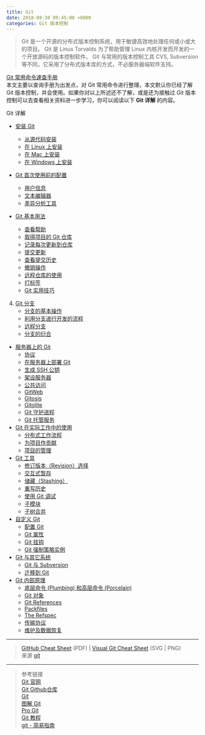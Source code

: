 ```yaml
---
title: Git
date: 2018-08-30 09:45:00 +0800
categories: Git 版本控制
---
```


> Git 是一个开源的分布式版本控制系统，用于敏捷高效地处理任何或小或大的项目。
Git 是 Linus Torvalds 为了帮助管理 Linux 内核开发而开发的一个开放源码的版本控制软件。
Git 与常用的版本控制工具 CVS, Subversion 等不同，它采用了分布式版本库的方式，不必服务器端软件支持。

[Git 常用命令速查手册](Git-常用命令速查手册.md)  
本文主要以查询手册为出发点，对 Git 常用命令进行整理，本文默认你已经了解 Git 版本控制，并会使用。如果你对以上所述还不了解，或是还为接触过 Git 版本控制可以去查看相关资料进一步学习，你可以阅读以下 **Git 详解** 的内容。

Git 详解  

* [安装 Git](1.%20Git-安装.md#安装-git)
    * [从源代码安装](1.%20Git-安装.md#1-从源代码安装)
    * [在 Linux 上安装](1.%20Git-安装.md#2-在-linux-上安装)
    * [在 Mac 上安装](1.%20Git-安装.md#3-在-mac-上安装)
    * [在 Windows 上安装](1.%20Git-安装.md#4-在-windows-上安装)

* [Git 首次使用前的配置](2.%20Git-首次使用前的配置.md#初次运行-git-前的配置)
    * [用户信息](2.%20Git-首次使用前的配置.md#1-用户信息)
    * [文本编辑器](2.%20Git-首次使用前的配置.md#2-文本编辑器)
    * [差异分析工具](2.%20Git-首次使用前的配置.md#3-差异分析工具) 

* [Git 基本用法](3.%20Git-基本用法.md#git-基本用法)
    * [查看帮助](3.%20Git-基本用法.md#1-查看帮助)
    * [取得项目的 Git 仓库](3.%20Git-基本用法.md#2-取得项目的-git-仓库)
    * [记录每次更新到仓库](3.%20Git-基本用法.md#3-记录每次更新到仓库)
    * [提交更新](3.%20Git-基本用法.md#4-提交更新)
    * [查看提交历史](3.%20Git-基本用法.md#5-查看提交历史)
    * [撤销操作](3.%20Git-基本用法.md#6-撤销操作)
    * [远程仓库的使用](3.%20Git-基本用法.md#7-远程仓库的使用)
    * [打标签](3.%20Git-基本用法.md#8-打标签)
    * [Git 实用技巧](3.%20Git-基本用法.md#git-实用技巧)
4. [Git 分支](3.%20Git-基本用法.md#git-分支)
    * [分支的基本操作](3.%20Git-基本用法.md#1-分支的基本操作)
    * [利用分支进行开发的流程](3.%20Git-基本用法.md#2-利用分支进行开发的流程)
    * [远程分支](3.%20Git-基本用法.md#3-远程分支)
    * [分支的衍合](3.%20Git-基本用法.md#4-分支的衍合)
* [服务器上的 Git](4.%20Git-服务器.md#服务器上的-git)
    * [协议](4.%20Git-服务器.md#1-协议)
        <!-- * [本地协议](4.%20Git-服务器.md#1-本地协议)
        * [SSH 协议](4.%20Git-服务器.md#2-ssh-协议)
        * [Git 协议](4.%20Git-服务器.md#3-git-协议)
        * [HTTP/S 协议](4.%20Git-服务器.md#4-http/s-协议) -->
    * [在服务器上部署 Git](4.%20Git-服务器.md#2-在服务器上部署-git)
        <!-- * [把裸仓库移到服务器上](4.%20Git-服务器.md#1-把裸仓库移到服务器上)
        * [小型安装](4.%20Git-服务器.md#2-小型安装) -->
    * [生成 SSH 公钥](4.%20Git-服务器.md#3-生成-ssh-公钥)
    * [架设服务器](4.%20Git-服务器.md#4-架设服务器)
    * [公共访问](4.%20Git-服务器.md#5-公共访问)
    * [GitWeb](4.%20Git-服务器.md#6-gitweb)
    * [Gitosis](4.%20Git-服务器.md#7-gitosis)
    * [Gitolite](4.%20Git-服务器.md#8-gitolite)
    * [Git 守护进程](4.%20Git-服务器.md#9-git-守护进程)
    * [Git 托管服务](4.%20Git-服务器.md#10-git-托管服务)
* [Git 在实际工作中的使用](5.%20Git-在实际工作中的使用.md#分布式-git)
    * [分布式工作流程](5.%20Git-在实际工作中的使用.md#1-分布式工作流程)
        <!-- * [集中式工作流](5.%20Git-在实际工作中的使用.md#1-集中式工作流)
        * [集成管理员工作流](5.%20Git-在实际工作中的使用.md#2-集成管理员工作流)
        * [司令官与副官工作流](5.%20Git-在实际工作中的使用.md#3-司令官与副官工作流) -->
    * [为项目作贡献](5.%20Git-在实际工作中的使用.md#2-为项目作贡献)
    * [项目的管理](5.%20Git-在实际工作中的使用.md#3-项目的管理)
        <!-- * [使用特性分支进行工作](5.%20Git-在实际工作中的使用.md#1-使用特性分支进行工作)
        * [采纳来自邮件的补丁](5.%20Git-在实际工作中的使用.md#2-采纳来自邮件的补丁)
        * [检出远程分支](5.%20Git-在实际工作中的使用.md#3-检出远程分支)
        * [决断代码取舍](5.%20Git-在实际工作中的使用.md#4-决断代码取舍)
        * [代码集成](5.%20Git-在实际工作中的使用.md#5-代码集成)
        * [给发行版签名](5.%20Git-在实际工作中的使用.md#6-给发行版签名)
        * [生成内部版本号](5.%20Git-在实际工作中的使用.md#7-生成内部版本号)
        * [准备发布](5.%20Git-在实际工作中的使用.md#8-准备发布)
        * [制作简报](5.%20Git-在实际工作中的使用.md#9-制作简报) -->
* [Git 工具](5.%20Git-在实际工作中的使用.md#git-工具)
    * [修订版本（Revision）选择](5.%20Git-在实际工作中的使用.md#1-修订版本revision选择)
    * [交互式暂存](5.%20Git-在实际工作中的使用.md#2-交互式暂存)
    * [储藏（Stashing）](5.%20Git-在实际工作中的使用.md#3-储藏stashing)
    * [重写历史](5.%20Git-在实际工作中的使用.md#4-重写历史)
    * [使用 Git 调试](5.%20Git-在实际工作中的使用.md#5-使用-git-调试)
    * [子模块](5.%20Git-在实际工作中的使用.md#6-子模块)
    * [子树合并](5.%20Git-在实际工作中的使用.md#7-子树合并)
* [自定义 Git](6.%20自定义-Git.md#自定义-git)
    * [配置 Git](6.%20自定义-Git.md#1-配置-git)
    * [Git 属性](6.%20自定义-Git.md#2-git-属性)
    * [Git 挂钩](6.%20自定义-Git.md#3-git-挂钩)
    * [Git 强制策略实例](6.%20自定义-Git.md#4-git-强制策略实例)
* [Git 与其它系统](7.%20Git-与其它系统.md#git-与其他系统)
    * [Git 与 Subversion](7.%20Git-与其它系统.md#1-git-与-subversion)
    * [迁移到 Git](7.%20Git-与其它系统.md#2-迁移到-git)
* [Git 内部原理](8.%20Git-内部原理.md#git-内部原理)
    * [底层命令 (Plumbing) 和高层命令 (Porcelain)](8.%20Git-内部原理.md#1-底层命令-plumbing-和高层命令-porcelain)
    * [Git 对象](8.%20Git-内部原理.md#2-git-对象)
    * [Git References](8.%20Git-内部原理.md#3-git-references)
    * [Packfiles](8.%20Git-内部原理.md#4-packfiles)
    * [The Refspec](8.%20Git-内部原理.md#5-the-refspec)
    * [传输协议](8.%20Git-内部原理.md#6-传输协议)
    * [维护及数据恢复](8.%20Git-内部原理.md#7-维护及数据恢复)

<!--

# 命令详解

## Diff

## Commit

## Checkout

## Detached HEAD(匿名分支提交)

## Reset

## Merge

## Cherry Pick

## Rebase

# 技术说明
-->

---
> [GitHub Cheat Sheet](https://services.github.com/on-demand/downloads/github-git-cheat-sheet.pdf) (PDF)  |  [Visual Git Cheat Sheet](http://ndpsoftware.com/git-cheatsheet.html) (SVG | PNG)   
> 来源 [git](https://git-scm.com/docs)

---
> 参考链接  
> [Git 官网](https://git-scm.com)  
> [Git Github仓库](https://github.com/git/git)  
> [Git](https://kapeli.com/cheat_sheets/Git.docset/Contents/Resources/Documents/index)  
> [图解 Git](http://marklodato.github.io/visual-git-guide/index-zh-cn.html#basic-usage)  
> [Pro Git](http://iissnan.com/progit/)  
> [Git 教程](http://www.runoob.com/git/git-tutorial.html)  
> [git - 简易指南](http://www.bootcss.com/p/git-guide/)  
